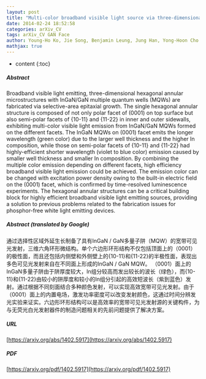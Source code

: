 ```yaml
---
layout: post
title: "Multi-color broadband visible light source via three-dimensional GaN hexagonal annular microstructures"
date: 2014-02-24 18:52:58
categories: arXiv_CV
tags: arXiv_CV GAN Face
author: Young-Ho Ko, Jie Song, Benjamin Leung, Jung Han, Yong-Hoon Cho
mathjax: true
---
```


* content
{:toc}

##### Abstract
Broadband visible light emitting, three-dimensional hexagonal annular microstructures with InGaN/GaN multiple quantum wells (MQWs) are fabricated via selective-area epitaxial growth. The single hexagonal annular structure is composed of not only polar facet of (0001) on top surface but also semi-polar facets of {10-11} and {11-22} in inner and outer sidewalls, exhibiting multi-color visible light emission from InGaN/GaN MQWs formed on the different facets. The InGaN MQWs on (0001) facet emits the longer wavelength (green color) due to the larger well thickness and the higher In composition, while those on semi-polar facets of {10-11} and {11-22} had highly-efficient shorter wavelength (violet to blue color) emission caused by smaller well thickness and smaller In composition. By combining the multiple color emission depending on different facets, high efficiency broadband visible light emission could be achieved. The emission color can be changed with excitation power density owing to the built-in electric field on the (0001) facet, which is confirmed by time-resolved luminescence experiments. The hexagonal annular structures can be a critical building block for highly efficient broadband visible light emitting sources, providing a solution to previous problems related to the fabrication issues for phosphor-free white light emitting devices.

##### Abstract (translated by Google)
通过选择性区域外延生长制备了具有InGaN / GaN多量子阱（MQW）的宽带可见光发射，三维六角环形微结构。单个六边形环形结构不仅包括顶面上的（0001）的极性面，而且还包括内侧壁和外侧壁上的{10-11}和{11-22}的半极性面，表现出多色可见光发射来自在不同面上形成的InGaN / GaN MQW。 （0001）面上的InGaN多量子阱由于阱厚度较大，In组分较高而发出较长的波长（绿色），而{10-11}和{11-22}由较小的阱厚度和较小的In组分引起的高效短波长（紫到蓝色）发射。通过根据不同刻面结合多种颜色发射，可以实现高效宽带可见光发射。由于（0001）面上的内置电场，激发功率密度可以改变发射颜色，这通过时间分辨发光实验来证实。六边形环形结构可以是高效率的宽带可见光发射源的关键构件，为与无荧光白光发射器件的制造问题相关的先前问题提供了解决方案。

##### URL
[https://arxiv.org/abs/1402.5917](https://arxiv.org/abs/1402.5917)

##### PDF
[https://arxiv.org/pdf/1402.5917](https://arxiv.org/pdf/1402.5917)


